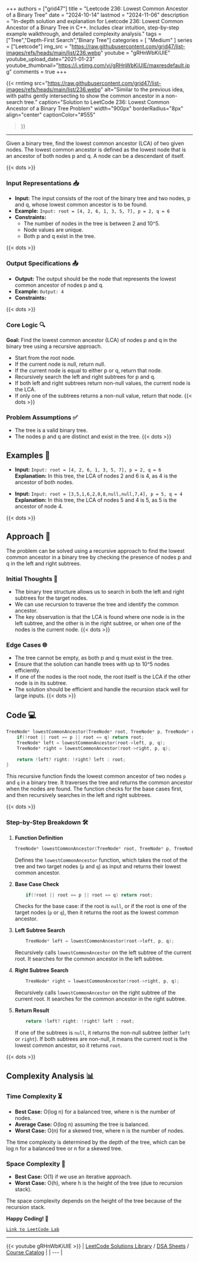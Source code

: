 
+++
authors = ["grid47"]
title = "Leetcode 236: Lowest Common Ancestor of a Binary Tree"
date = "2024-10-14"
lastmod = "2024-11-06"
description = "In-depth solution and explanation for Leetcode 236: Lowest Common Ancestor of a Binary Tree in C++. Includes clear intuition, step-by-step example walkthrough, and detailed complexity analysis."
tags = ["Tree","Depth-First Search","Binary Tree"]
categories = [
    "Medium"
]
series = ["Leetcode"]
img_src = "https://raw.githubusercontent.com/grid47/list-images/refs/heads/main/list/236.webp"
youtube = "gRHnWbKiUIE"
youtube_upload_date="2021-01-23"
youtube_thumbnail="https://i.ytimg.com/vi/gRHnWbKiUIE/maxresdefault.jpg"
comments = true
+++


{{< rmtimg 
    src="https://raw.githubusercontent.com/grid47/list-images/refs/heads/main/list/236.webp" 
    alt="Similar to the previous idea, with paths gently intersecting to show the common ancestor in a non-search tree."
    caption="Solution to LeetCode 236: Lowest Common Ancestor of a Binary Tree Problem"
    width="900px"
    borderRadius="8px"
    align="center" 
    captionColor="#555"
>}}
---
Given a binary tree, find the lowest common ancestor (LCA) of two given nodes. The lowest common ancestor is defined as the lowest node that is an ancestor of both nodes p and q. A node can be a descendant of itself.
<!--more-->
{{< dots >}}
### Input Representations 📥
- **Input:** The input consists of the root of the binary tree and two nodes, p and q, whose lowest common ancestor is to be found.
- **Example:** `Input: root = [4, 2, 6, 1, 3, 5, 7], p = 2, q = 6`
- **Constraints:**
	- The number of nodes in the tree is between 2 and 10^5.
	- Node values are unique.
	- Both p and q exist in the tree.

{{< dots >}}
### Output Specifications 📤
- **Output:** The output should be the node that represents the lowest common ancestor of nodes p and q.
- **Example:** `Output: 4`
- **Constraints:**

{{< dots >}}
### Core Logic 🔍
**Goal:** Find the lowest common ancestor (LCA) of nodes p and q in the binary tree using a recursive approach.

- Start from the root node.
- If the current node is null, return null.
- If the current node is equal to either p or q, return that node.
- Recursively search the left and right subtrees for p and q.
- If both left and right subtrees return non-null values, the current node is the LCA.
- If only one of the subtrees returns a non-null value, return that node.
{{< dots >}}
### Problem Assumptions ✅
- The tree is a valid binary tree.
- The nodes p and q are distinct and exist in the tree.
{{< dots >}}
## Examples 🧩
- **Input:** `Input: root = [4, 2, 6, 1, 3, 5, 7], p = 2, q = 6`  \
  **Explanation:** In this tree, the LCA of nodes 2 and 6 is 4, as 4 is the ancestor of both nodes.

- **Input:** `Input: root = [3,5,1,6,2,0,8,null,null,7,4], p = 5, q = 4`  \
  **Explanation:** In this tree, the LCA of nodes 5 and 4 is 5, as 5 is the ancestor of node 4.

{{< dots >}}
## Approach 🚀
The problem can be solved using a recursive approach to find the lowest common ancestor in a binary tree by checking the presence of nodes p and q in the left and right subtrees.

### Initial Thoughts 💭
- The binary tree structure allows us to search in both the left and right subtrees for the target nodes.
- We can use recursion to traverse the tree and identify the common ancestor.
- The key observation is that the LCA is found where one node is in the left subtree, and the other is in the right subtree, or when one of the nodes is the current node.
{{< dots >}}
### Edge Cases 🌐
- The tree cannot be empty, as both p and q must exist in the tree.
- Ensure that the solution can handle trees with up to 10^5 nodes efficiently.
- If one of the nodes is the root node, the root itself is the LCA if the other node is in its subtree.
- The solution should be efficient and handle the recursion stack well for large inputs.
{{< dots >}}
## Code 💻
```cpp
TreeNode* lowestCommonAncestor(TreeNode* root, TreeNode* p, TreeNode* q) {
    if(!root || root == p || root == q) return root;
    TreeNode* left = lowestCommonAncestor(root->left, p, q);
    TreeNode* right = lowestCommonAncestor(root->right, p, q);
    
    return !left? right: !right? left : root;
}
```

This recursive function finds the lowest common ancestor of two nodes `p` and `q` in a binary tree. It traverses the tree and returns the common ancestor when the nodes are found. The function checks for the base cases first, and then recursively searches in the left and right subtrees.

{{< dots >}}
### Step-by-Step Breakdown 🛠️
1. **Function Definition**
	```cpp
	TreeNode* lowestCommonAncestor(TreeNode* root, TreeNode* p, TreeNode* q) {
	```
	Defines the `lowestCommonAncestor` function, which takes the root of the tree and two target nodes (`p` and `q`) as input and returns their lowest common ancestor.

2. **Base Case Check**
	```cpp
	    if(!root || root == p || root == q) return root;
	```
	Checks for the base case: if the root is `null`, or if the root is one of the target nodes (`p` or `q`), then it returns the root as the lowest common ancestor.

3. **Left Subtree Search**
	```cpp
	    TreeNode* left = lowestCommonAncestor(root->left, p, q);
	```
	Recursively calls `lowestCommonAncestor` on the left subtree of the current root. It searches for the common ancestor in the left subtree.

4. **Right Subtree Search**
	```cpp
	    TreeNode* right = lowestCommonAncestor(root->right, p, q);
	```
	Recursively calls `lowestCommonAncestor` on the right subtree of the current root. It searches for the common ancestor in the right subtree.

5. **Return Result**
	```cpp
	    return !left? right: !right? left : root;
	```
	If one of the subtrees is `null`, it returns the non-null subtree (either `left` or `right`). If both subtrees are non-null, it means the current root is the lowest common ancestor, so it returns `root`.

{{< dots >}}
## Complexity Analysis 📊
### Time Complexity ⏳
- **Best Case:** O(log n) for a balanced tree, where n is the number of nodes.
- **Average Case:** O(log n) assuming the tree is balanced.
- **Worst Case:** O(n) for a skewed tree, where n is the number of nodes.

The time complexity is determined by the depth of the tree, which can be log n for a balanced tree or n for a skewed tree.

### Space Complexity 💾
- **Best Case:** O(1) if we use an iterative approach.
- **Worst Case:** O(h), where h is the height of the tree (due to recursion stack).

The space complexity depends on the height of the tree because of the recursion stack.

**Happy Coding! 🎉**


[`Link to LeetCode Lab`](https://leetcode.com/problems/lowest-common-ancestor-of-a-binary-tree/description/)

---
{{< youtube gRHnWbKiUIE >}}
| [LeetCode Solutions Library](https://grid47.xyz/leetcode/) / [DSA Sheets](https://grid47.xyz/sheets/) / [Course Catalog](https://grid47.xyz/courses/) |
| --- |
